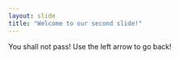 ```yaml
---
layout: slide
title: "Welcome to our second slide!"
---
```

You shall not pass!
Use the left arrow to go back!